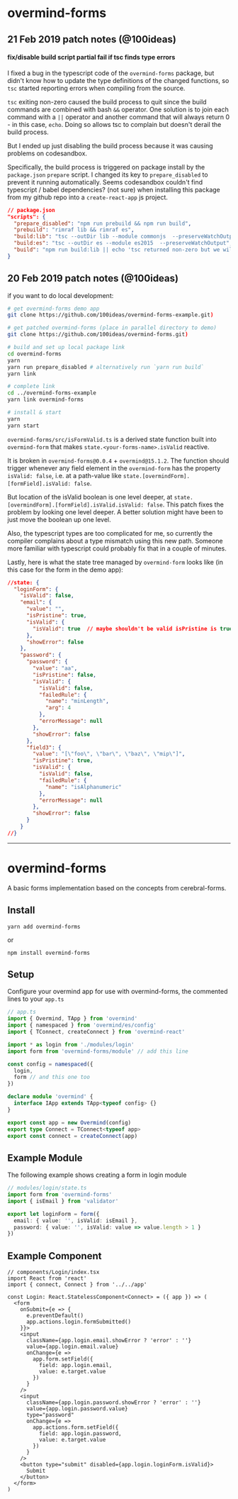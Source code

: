 # overmind-forms

## 21 Feb 2019 patch notes (@100ideas)

#### fix/disable build script partial fail if tsc finds type errors

I fixed a bug in the typescript code of the `overmind-forms` package, but didn't know how to update the type definitions of the changed functions, so `tsc` started reporting errors when compiling from the source.

`tsc` exiting non-zero caused the build process to quit since the build commands are combined with bash `&&` operator. One solution is to join each command with a `||` operator and another command that will always return 0 - in this case, `echo`. Doing so allows tsc to complain but doesn't derail the build process.

But I ended up just disabling the build process because it was causing problems on codesandbox.

Specifically, the build process is triggered on package install by the `package.json` `prepare` script. I changed its key to `prepare_disabled` to prevent it running automatically. Seems codesandbox couldn't find typescript / babel dependencies? (not sure) when installing this package from my github repo into a `create-react-app` js project.

```json
// package.json
"scripts": {
  "prepare_disabled": "npm run prebuild && npm run build",
  "prebuild": "rimraf lib && rimraf es",
  "build:lib": "tsc --outDir lib --module commonjs  --preserveWatchOutput",
  "build:es": "tsc --outDir es --module es2015  --preserveWatchOutput",
  "build": "npm run build:lib || echo 'tsc returned non-zero but we will continue' && npm run build:es || echo 'tsc returned non-zero but we will continue'",
}
```

## 20 Feb 2019 patch notes (@100ideas)

if you want to do local development: 

```bash
# get overmind-forms demo app
git clone https://github.com/100ideas/overmind-forms-example.git)

# get patched overmind-forms (place in parallel directory to demo)
git clone https://github.com/100ideas/overmind-forms.git)

# build and set up local package link
cd overmind-forms
yarn
yarn run prepare_disabled # alternatively run `yarn run build`
yarn link

# complete link
cd ../overmind-forms-example
yarn link overmind-forms

# install & start
yarn
yarn start
```

`overmind-forms/src/isFormValid.ts` is a derived state function built into `overmind-form` that makes `state.<your-forms-name>.isValid` reactive. 

It is broken in `overmind-forms@0.0.4` + `overmind@15.1.2`. The function should trigger whenever any field element in the `overmind-form` has the property `isValid: false`, i.e. at a path-value like `state.[overmindForm].[formField].isValid: false`.

But location of the isValid boolean is one level deeper, at `state.[overmindForm].[formField].isValid.isValid: false`. This patch fixes the problem by looking one level deeper. A better solution might have been to just move the boolean up one level.

Also, the typescript types are too complicated for me, so currently the compiler complains about a type mismatch using this new path. Someone more familiar with typescript could probably fix that in a couple of minutes.

Lastly, here is what the state tree managed by `overmind-form` looks like (in this case for the form in the demo app):

```json
//state: {
  "loginForm": {
    "isValid": false,
    "email": {
      "value": "",
      "isPristine": true,
      "isValid": {
        "isValid": true  // maybe shouldn't be valid isPristine is true...
      },
      "showError": false
    },
    "password": {
      "password": {
        "value": "aa",
        "isPristine": false,
        "isValid": {
          "isValid": false,
          "failedRule": {
            "name": "minLength",
            "arg": 4
          },
          "errorMessage": null
        },
        "showError": false
      },
      "field3": {
        "value": "[\"foo\", \"bar\", \"baz\", \"mip\"]",
        "isPristine": true,
        "isValid": {
          "isValid": false,
          "failedRule": {
            "name": "isAlphanumeric"
          },
          "errorMessage": null
        },
        "showError": false
      }
    }
//}
```

---

# overmind-forms

A basic forms implementation based on the concepts from cerebral-forms.

## Install

```
yarn add overmind-forms
```

or

```
npm install overmind-forms
```

## Setup

Configure your overmind app for use with overmind-forms, the commented lines to your `app.ts`

```ts
// app.ts
import { Overmind, TApp } from 'overmind'
import { namespaced } from 'overmind/es/config'
import { TConnect, createConnect } from 'overmind-react'

import * as login from './modules/login'
import form from 'overmind-forms/module' // add this line

const config = namespaced({
  login,
  form // and this one too
})

declare module 'overmind' {
  interface IApp extends TApp<typeof config> {}
}

export const app = new Overmind(config)
export type Connect = TConnect<typeof app>
export const connect = createConnect(app)
```

## Example Module

The following example shows creating a form in login module

```ts
// modules/login/state.ts
import form from 'overmind-forms'
import { isEmail } from 'validator'

export let loginForm = form({
  email: { value: '', isValid: isEmail },
  password: { value: '', isValid: value => value.length > 1 }
})
```

## Example Component

```tsx
// components/Login/index.tsx
import React from 'react'
import { connect, Connect } from '../../app'

const Login: React.StatelessComponent<Connect> = ({ app }) => (
  <form
    onSubmit={e => {
      e.preventDefault()
      app.actions.login.formSubmitted()
    }}>
    <input
      className={app.login.email.showError ? 'error' : ''}
      value={app.login.email.value}
      onChange={e =>
        app.form.setField({
          field: app.login.email,
          value: e.target.value
        })
      }
    />
    <input
      className={app.login.password.showError ? 'error' : ''}
      value={app.login.password.value}
      type="password"
      onChange={e =>
        app.actions.form.setField({
          field: app.login.password,
          value: e.target.value
        })
      }
    />
    <button type="submit" disabled={app.login.loginForm.isValid}>
      Submit
    </button>
  </form>
)
```
